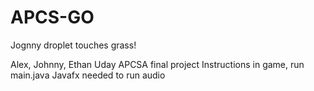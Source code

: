 # APCS-GO
Jognny droplet touches grass!

Alex, Johnny, Ethan Uday APCSA final project
Instructions in game, run main.java
Javafx needed to run audio
